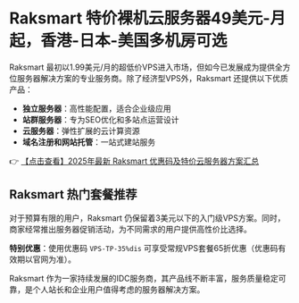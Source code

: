 # Raksmart 特价裸机云服务器49美元-月起，香港-日本-美国多机房可选

Raksmart 最初以1.99美元/月的超低价VPS进入市场，但如今已发展成为提供全方位服务器解决方案的专业服务商。除了经济型VPS外，Raksmart 还提供以下优质产品：

- **独立服务器**：高性能配置，适合企业级应用
- **站群服务器**：专为SEO优化和多站点运营设计
- **云服务器**：弹性扩展的云计算资源
- **域名注册和网站托管**：一站式建站服务

👉 [【点击查看】2025年最新 Raksmart 优惠码及特价云服务器方案汇总](https://bit.ly/raksmart)

## Raksmart 热门套餐推荐

对于预算有限的用户，Raksmart 仍保留着3美元以下的入门级VPS方案。同时，商家经常推出服务器促销活动，为不同需求的用户提供高性价比选择。

**特别优惠**：使用优惠码 `VPS-TP-35%dis` 可享受常规VPS套餐65折优惠（优惠码有效期以官网为准）。

Raksmart 作为一家持续发展的IDC服务商，其产品线不断丰富，服务质量稳定可靠，是个人站长和企业用户值得考虑的服务器解决方案。